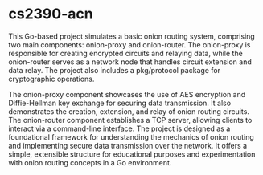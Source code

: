 # cs2390-acn

This Go-based project simulates a basic onion routing system, comprising two main components: onion-proxy and onion-router. The onion-proxy is responsible for creating encrypted circuits and relaying data, while the onion-router serves as a network node that handles circuit extension and data relay. The project also includes a pkg/protocol package for cryptographic operations.

The onion-proxy component showcases the use of AES encryption and Diffie-Hellman key exchange for securing data transmission. It also demonstrates the creation, extension, and relay of onion routing circuits. The onion-router component establishes a TCP server, allowing clients to interact via a command-line interface. The project is designed as a foundational framework for understanding the mechanics of onion routing and implementing secure data transmission over the network. It offers a simple, extensible structure for educational purposes and experimentation with onion routing concepts in a Go environment.